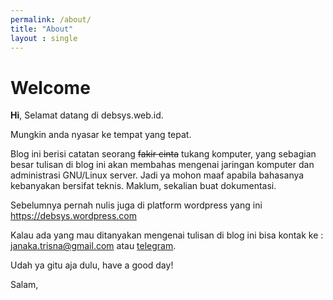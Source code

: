 ```yaml
---
permalink: /about/
title: "About"
layout : single
---
```


# Welcome

**Hi**, Selamat datang di debsys.web.id.

Mungkin anda nyasar ke tempat yang tepat.

Blog ini berisi catatan seorang <s> fakir cinta</s> tukang komputer, yang sebagian besar tulisan di blog ini akan membahas mengenai jaringan komputer dan administrasi GNU/Linux server. Jadi ya mohon maaf apabila bahasanya kebanyakan bersifat teknis. Maklum, sekalian buat dokumentasi.

Sebelumnya pernah nulis juga di platform wordpress yang ini <a rel="noreferrer noopener" href="https://debsys.wordpress.com" target="_blank">https://debsys.wordpress.com</a>

Kalau ada yang mau ditanyakan mengenai tulisan di blog ini bisa kontak ke :  
<a rel="noreferrer noopener" href="mailto:janaka.trisna@gmail.com" target="_blank">janaka.trisna@gmail.com</a> atau  <a rel="noreferrer noopener" href="https://t.me/laredusun" target="_blank">telegram</a>.

Udah ya gitu aja dulu, have a good day!

Salam,
